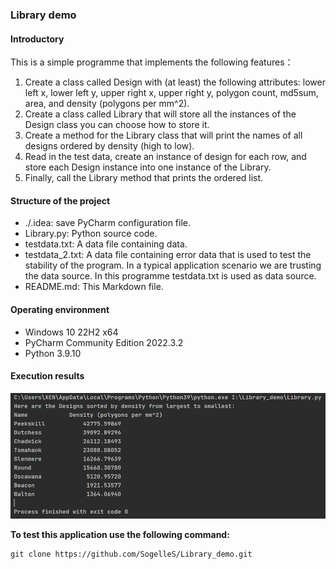 ### <b>Library demo</b>

#### <b>Introductory</b>
This is a simple programme that implements the following features：

1. Create a class called Design with (at least) the following attributes: lower left x, lower left y, upper right x, upper right y, polygon count, md5sum, area, and density (polygons per mm^2).
2. Create a class called Library that will store all the instances of the Design class you can choose how to store it.
3. Create a method for the Library class that will print the names of all designs ordered by density (high to low).
4. Read in the test data, create an instance of design for each row, and store each Design instance into one instance of the Library.
5. Finally, call the Library method that prints the ordered list.

#### <b>Structure of the project</b>
- ./.idea: save PyCharm configuration file.
- Library.py: Python source code.
- testdata.txt: A data file containing data.
- testdata_2.txt: A data file containing error data that is used to test the stability of the program. In a typical application scenario we are trusting the data source. In this programme testdata.txt is used as data source.
- README.md: This Markdown file.

#### <b>Operating environment</b>
- Windows 10 22H2 x64
- PyCharm Community Edition 2022.3.2
- Python 3.9.10

#### <b>Execution results</b>
![](./results.png)

<b>To test this application use the following command:</b>
```shell
git clone https://github.com/SogelleS/Library_demo.git
```

